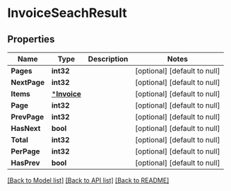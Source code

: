 # InvoiceSeachResult

## Properties
Name | Type | Description | Notes
------------ | ------------- | ------------- | -------------
**Pages** | **int32** |  | [optional] [default to null]
**NextPage** | **int32** |  | [optional] [default to null]
**Items** | [***Invoice**](Invoice.md) |  | [optional] [default to null]
**Page** | **int32** |  | [optional] [default to null]
**PrevPage** | **int32** |  | [optional] [default to null]
**HasNext** | **bool** |  | [optional] [default to null]
**Total** | **int32** |  | [optional] [default to null]
**PerPage** | **int32** |  | [optional] [default to null]
**HasPrev** | **bool** |  | [optional] [default to null]

[[Back to Model list]](../README.md#documentation-for-models) [[Back to API list]](../README.md#documentation-for-api-endpoints) [[Back to README]](../README.md)



